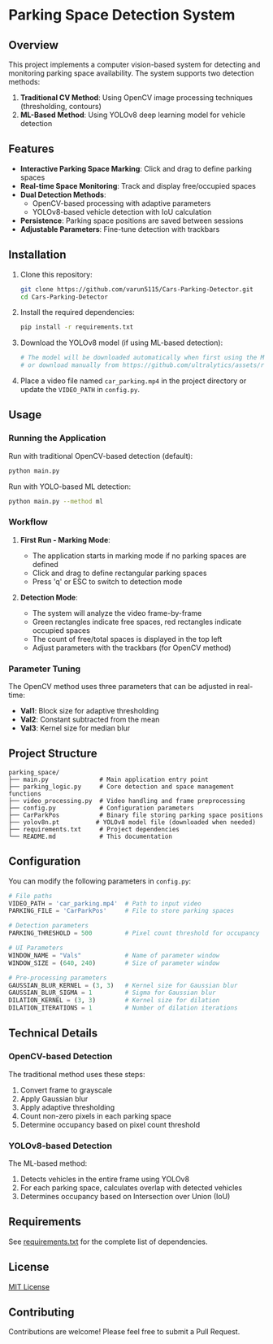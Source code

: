 # Parking Space Detection System

## Overview

This project implements a computer vision-based system for detecting and monitoring parking space availability. The system supports two detection methods:

1. **Traditional CV Method**: Using OpenCV image processing techniques (thresholding, contours)
2. **ML-Based Method**: Using YOLOv8 deep learning model for vehicle detection

## Features

- **Interactive Parking Space Marking**: Click and drag to define parking spaces
- **Real-time Space Monitoring**: Track and display free/occupied spaces
- **Dual Detection Methods**:
  - OpenCV-based processing with adaptive parameters
  - YOLOv8-based vehicle detection with IoU calculation
- **Persistence**: Parking space positions are saved between sessions
- **Adjustable Parameters**: Fine-tune detection with trackbars

## Installation

1. Clone this repository:
   ```bash
   git clone https://github.com/varun5115/Cars-Parking-Detector.git
   cd Cars-Parking-Detector
   ```

2. Install the required dependencies:
   ```bash
   pip install -r requirements.txt
   ```

3. Download the YOLOv8 model (if using ML-based detection):
   ```bash
   # The model will be downloaded automatically when first using the ML method
   # or download manually from https://github.com/ultralytics/assets/releases/download/v0.0.0/yolov8n.pt
   ```

4. Place a video file named `car_parking.mp4` in the project directory or update the `VIDEO_PATH` in `config.py`.

## Usage

### Running the Application

Run with traditional OpenCV-based detection (default):
```bash
python main.py
```

Run with YOLO-based ML detection:
```bash
python main.py --method ml
```

### Workflow

1. **First Run - Marking Mode**:
   - The application starts in marking mode if no parking spaces are defined
   - Click and drag to define rectangular parking spaces
   - Press 'q' or ESC to switch to detection mode

2. **Detection Mode**:
   - The system will analyze the video frame-by-frame
   - Green rectangles indicate free spaces, red rectangles indicate occupied spaces
   - The count of free/total spaces is displayed in the top left
   - Adjust parameters with the trackbars (for OpenCV method)

### Parameter Tuning

The OpenCV method uses three parameters that can be adjusted in real-time:
- **Val1**: Block size for adaptive thresholding
- **Val2**: Constant subtracted from the mean
- **Val3**: Kernel size for median blur

## Project Structure

```
parking_space/
├── main.py              # Main application entry point
├── parking_logic.py     # Core detection and space management functions
├── video_processing.py  # Video handling and frame preprocessing
├── config.py            # Configuration parameters
├── CarParkPos           # Binary file storing parking space positions
├── yolov8n.pt          # YOLOv8 model file (downloaded when needed)
├── requirements.txt     # Project dependencies
└── README.md            # This documentation
```

## Configuration

You can modify the following parameters in `config.py`:

```python
# File paths
VIDEO_PATH = 'car_parking.mp4'  # Path to input video
PARKING_FILE = 'CarParkPos'     # File to store parking spaces

# Detection parameters
PARKING_THRESHOLD = 500         # Pixel count threshold for occupancy

# UI Parameters
WINDOW_NAME = "Vals"            # Name of parameter window
WINDOW_SIZE = (640, 240)        # Size of parameter window

# Pre-processing parameters
GAUSSIAN_BLUR_KERNEL = (3, 3)   # Kernel size for Gaussian blur
GAUSSIAN_BLUR_SIGMA = 1         # Sigma for Gaussian blur
DILATION_KERNEL = (3, 3)        # Kernel size for dilation
DILATION_ITERATIONS = 1         # Number of dilation iterations
```

## Technical Details

### OpenCV-based Detection

The traditional method uses these steps:
1. Convert frame to grayscale
2. Apply Gaussian blur
3. Apply adaptive thresholding
4. Count non-zero pixels in each parking space
5. Determine occupancy based on pixel count threshold

### YOLOv8-based Detection

The ML-based method:
1. Detects vehicles in the entire frame using YOLOv8
2. For each parking space, calculates overlap with detected vehicles
3. Determines occupancy based on Intersection over Union (IoU)

## Requirements

See [requirements.txt](requirements.txt) for the complete list of dependencies.

## License

[MIT License](LICENSE)

## Contributing

Contributions are welcome! Please feel free to submit a Pull Request.
